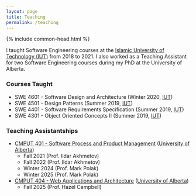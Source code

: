 ```yaml
---
layout: page
title: Teaching
permalink: /teaching
---
```

{% include common-head.html %}

I taught Software Engineering courses at the [Islamic University of Technology (IUT)](https://www.iutoic-dhaka.edu/) from 2018 to 2021.
I also worked as a Teaching Assistant for two Software Engineering courses during my PhD at the University of Alberta.

### Courses Taught
* SWE 4601 - Software Design and Architecture (Winter 2020, [IUT](https://www.iutoic-dhaka.edu/))
* SWE 4501 - Design Patterns (Summer 2019, [IUT](https://www.iutoic-dhaka.edu/))
* SWE 4401 - Software Requirements Specification (Summer 2019, [IUT](https://www.iutoic-dhaka.edu/))
* SWE 4301 - Object Oriented Concepts II (Summer 2019, [IUT](https://www.iutoic-dhaka.edu/))

### Teaching Assistantships
* [CMPUT 401 - Software Process and Product Management](https://cmput401.ca/) ([University of Alberta](https://www.ualberta.ca/))
  * Fall 2021 (Prof. Ildar Akhmetov)
  * Fall 2022 (Prof. Ildar Akhmetov)  
  * Winter 2024 (Prof. Mark Polak)
  * Winter 2025 (Prof. Mark Polak)
* [CMPUT 404 - Web Applications and Architecture](https://uofa-cmput404.github.io/) ([University of Alberta](https://www.ualberta.ca/))
  * Fall 2025 (Prof. Hazel Campbell)
  